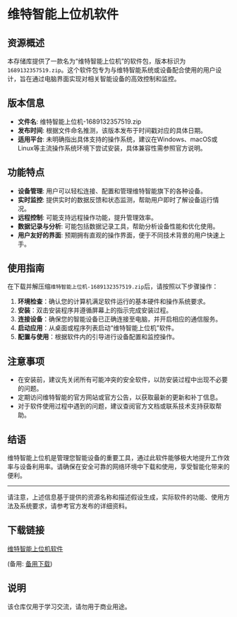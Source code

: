 # 维特智能上位机软件

## 资源概述

本存储库提供了一款名为“维特智能上位机”的软件包，版本标识为`1689132357519.zip`。这个软件包专为与维特智能系统或设备配合使用的用户设计，旨在通过电脑界面实现对相关智能设备的高效控制和监控。

## 版本信息

- **文件名**: 维特智能上位机-1689132357519.zip
- **发布时间**: 根据文件命名推测，该版本发布于时间戳对应的具体日期。
- **适用平台**: 未明确指出具体支持的操作系统，建议在Windows、macOS或Linux等主流操作系统环境下尝试安装，具体兼容性需参照官方说明。

## 功能特点

- **设备管理**: 用户可以轻松连接、配置和管理维特智能旗下的各种设备。
- **实时监控**: 提供实时的数据反馈和状态监测，帮助用户即时了解设备运行情况。
- **远程控制**: 可能支持远程操作功能，提升管理效率。
- **数据记录与分析**: 可能包括数据记录工具，帮助分析设备性能和优化使用。
- **用户友好的界面**: 预期拥有直观的操作界面，便于不同技术背景的用户快速上手。

## 使用指南

在下载并解压缩`维特智能上位机-1689132357519.zip`后，请按照以下步骤操作：
1. **环境检查**：确认您的计算机满足软件运行的基本硬件和操作系统要求。
2. **安装**：双击安装程序并遵循屏幕上的指示完成安装过程。
3. **连接设备**：确保您的智能设备已正确连接至电脑，并开启相应的通信服务。
4. **启动应用**：从桌面或程序列表启动“维特智能上位机”软件。
5. **配置与使用**：根据软件内的引导进行设备配置和监控操作。

## 注意事项

- 在安装前，建议先关闭所有可能冲突的安全软件，以防安装过程中出现不必要的问题。
- 定期访问维特智能的官方网站或官方公告，以获取最新的更新和补丁信息。
- 对于软件使用过程中遇到的问题，建议查阅官方文档或联系技术支持获取帮助。

## 结语

维特智能上位机是管理您智能设备的重要工具，通过此软件能够极大地提升工作效率与设备利用率。请确保在安全可靠的网络环境中下载和使用，享受智能化带来的便利。

---

请注意，上述信息基于提供的资源名称和描述假设生成，实际软件的功能、使用方法及系统要求，请参考官方发布的详细资料。

## 下载链接
[维特智能上位机软件](https://pan.quark.cn/s/e9f129064284) 

(备用: [备用下载](https://pan.baidu.com/s/1_MkjNEslRcmcnTstJBf7GQ?pwd=1234))

## 说明

该仓库仅用于学习交流，请勿用于商业用途。
